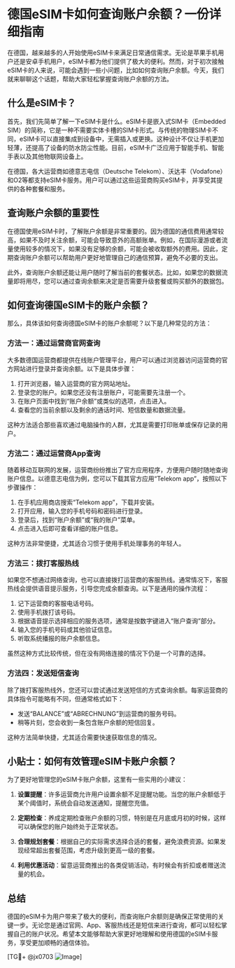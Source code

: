 # 德国eSIM卡如何查询账户余额？一份详细指南

在德国，越来越多的人开始使用eSIM卡来满足日常通信需求。无论是苹果手机用户还是安卓手机用户，eSIM卡都为他们提供了极大的便利。然而，对于初次接触eSIM卡的人来说，可能会遇到一些小问题，比如如何查询账户余额。今天，我们就来聊聊这个话题，帮助大家轻松掌握查询账户余额的方法。

## 什么是eSIM卡？

首先，我们先简单了解一下eSIM卡是什么。eSIM卡是嵌入式SIM卡（Embedded SIM）的简称，它是一种不需要实体卡槽的SIM卡形式。与传统的物理SIM卡不同，eSIM卡可以直接集成到设备中，无需插入或更换。这种设计不仅让手机更加轻薄，还提高了设备的防水防尘性能。目前，eSIM卡广泛应用于智能手机、智能手表以及其他物联网设备上。

在德国，各大运营商如德意志电信（Deutsche Telekom）、沃达丰（Vodafone）和O2等都支持eSIM卡服务。用户可以通过这些运营商购买eSIM卡，并享受其提供的各种套餐和服务。

## 查询账户余额的重要性

在德国使用eSIM卡时，了解账户余额是非常重要的。因为德国的通信费用通常较高，如果不及时关注余额，可能会导致意外的高额账单。例如，在国际漫游或者流量使用较多的情况下，如果没有足够的余额，可能会被收取额外的费用。因此，定期查询账户余额可以帮助用户更好地管理自己的通信预算，避免不必要的支出。

此外，查询账户余额还能让用户随时了解当前的套餐状态。比如，如果您的数据流量即将用尽，您可以通过查询余额来决定是否需要升级套餐或购买额外的数据包。

## 如何查询德国eSIM卡的账户余额？

那么，具体该如何查询德国eSIM卡的账户余额呢？以下是几种常见的方法：

### 方法一：通过运营商官网查询

大多数德国运营商都提供在线账户管理平台，用户可以通过浏览器访问运营商的官方网站进行登录并查询余额。以下是具体步骤：

1. 打开浏览器，输入运营商的官方网站地址。
2. 登录您的账户。如果您还没有注册账户，可能需要先注册一个。
3. 在账户页面中找到“账户余额”或类似的选项，点击进入。
4. 查看您的当前余额以及剩余的通话时间、短信数量和数据流量。

这种方法适合那些喜欢通过电脑操作的人群，尤其是需要打印账单或保存记录的用户。

### 方法二：通过运营商App查询

随着移动互联网的发展，运营商纷纷推出了官方应用程序，方便用户随时随地查询账户信息。以德意志电信为例，您可以下载其官方应用“Telekom app”，按照以下步骤操作：

1. 在手机应用商店搜索“Telekom app”，下载并安装。
2. 打开应用，输入您的手机号码和密码进行登录。
3. 登录后，找到“账户余额”或“我的账户”菜单。
4. 点击进入后即可查看详细的账户信息。

这种方法非常便捷，尤其适合习惯于使用手机处理事务的年轻人。

### 方法三：拨打客服热线

如果您不想通过网络查询，也可以直接拨打运营商的客服热线。通常情况下，客服热线会提供语音提示服务，引导您完成余额查询。以下是通用的操作流程：

1. 记下运营商的客服电话号码。
2. 使用手机拨打该号码。
3. 根据语音提示选择相应的服务选项，通常是按数字键进入“账户查询”部分。
4. 输入您的手机号码或其他验证信息。
5. 听取系统播报的账户余额信息。

虽然这种方式比较传统，但在没有网络连接的情况下仍是一个可靠的选择。

### 方法四：发送短信查询

除了拨打客服热线外，您还可以尝试通过发送短信的方式查询余额。每家运营商的具体指令可能略有不同，但通常格式如下：

- 发送“BALANCE”或“ABRECHNUNG”到运营商的服务号码。
- 稍等片刻，您会收到一条包含账户余额的短信回复。

这种方法简单快捷，尤其适合需要快速获取信息的情况。

## 小贴士：如何有效管理eSIM卡账户余额？

为了更好地管理您的eSIM卡账户余额，这里有一些实用的小建议：

1. **设置提醒**：许多运营商允许用户设置余额不足提醒功能。当您的账户余额低于某个阈值时，系统会自动发送通知，提醒您充值。
   
2. **定期检查**：养成定期检查账户余额的习惯，特别是在月底或月初的时候，这样可以确保您的账户始终处于正常状态。

3. **合理规划套餐**：根据自己的实际需求选择合适的套餐，避免浪费资源。如果发现经常超出套餐范围，考虑升级到更高一级的套餐。

4. **利用优惠活动**：留意运营商推出的各类促销活动，有时候会有折扣或者赠送流量的机会。

## 总结

德国的eSIM卡为用户带来了极大的便利，而查询账户余额则是确保正常使用的关键一步。无论您是通过官网、App、客服热线还是短信来进行查询，都可以轻松掌握自己的账户状况。希望本文能够帮助大家更好地理解和使用德国的eSIM卡服务，享受更加顺畅的通信体验。

[TG💪+ @jx0703 ![Image](https://github.com/user-attachments/assets/dbca1d08-cadb-493c-b0ec-ad6f7a83f270)]